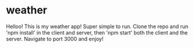 # weather
Helloo! 
This is my weather app! Super simple to run.
Clone the repo and run 'npm install' in the client and server, then 'npm start' both the client and the server. 
Navigate to port 3000 and enjoy!
